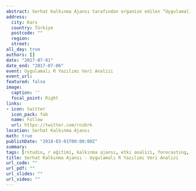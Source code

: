 ```yaml
---
abstract: Serhat Kalkınma Ajansı tarafından organize edilen “Uygulamalı R Yazılımı Veri Analizi” eğitiminin amacı Kalkınma Ajansları İzleme ve Değerlendirme Birimleri tarafından sıklıkla kullanılan Etki Analizlerinin açık kaynak kodlu yazılımlarla yapılabilmesini konu almıştır. Bu kapsamda 1-3 Mayıs 2017 tarihlerinde Kars il merkezinde bulunan Serhat Kalkınma Ajansı (SERKA) binasında personele 18 saatlik eğitim verilmiştir. Eğitimde R ve Rstudio yazılımlarının kurulumu, kullanımına yer verilmiş; etki analizinde kullanılacak zaman serileri modelleri üzerinde uygulamalar yapılmıştır. 3 gün süren eğitim sonunda katılımcılara sertifika verilmiştir.  
address:
  city: Kars
  country: Türkiye
  postcode: ""
  region: 
  street: 
all_day: true
authors: []
date: "2017-07-01"
date_end: "2017-07-06"
event: Uygulamalı R Yazılımı Veri Analizi
event_url: 
featured: false
image:
  caption: ''
  focal_point: Right
links:
- icon: twitter
  icon_pack: fab
  name: Follow
  url: https://twitter.com/rnzbrk
location: Serhat Kalkınma Ajansı 
math: true
publishDate: "2018-03-01T00:00:00Z"
summary:
tags: [rstudio, r eğitimi, kalkınma ajansı, etki analizi, forecasting, ARIMA]
title: Serhat Kalkınma Ajansı - Uygulamalı R Yazılımı Veri Analizi
url_code: ""
url_pdf: ""
url_slides: ""
url_video: ""
---
```


